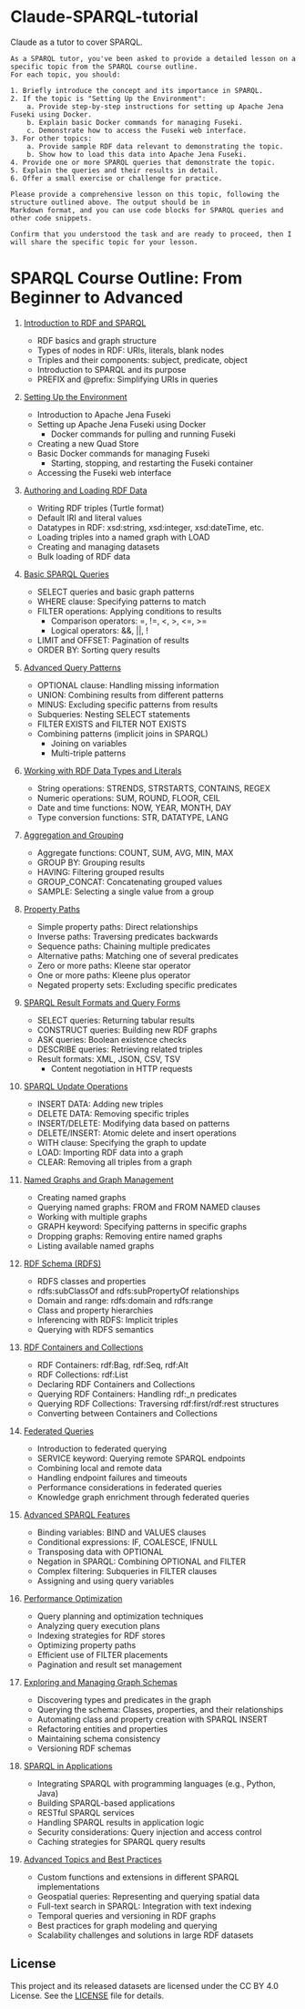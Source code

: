 # Claude-SPARQL-tutorial

Claude as a tutor to cover SPARQL.

```text
As a SPARQL tutor, you've been asked to provide a detailed lesson on a specific topic from the SPARQL course outline.
For each topic, you should:

1. Briefly introduce the concept and its importance in SPARQL.
2. If the topic is "Setting Up the Environment":
    a. Provide step-by-step instructions for setting up Apache Jena Fuseki using Docker.
    b. Explain basic Docker commands for managing Fuseki.
    c. Demonstrate how to access the Fuseki web interface.
3. For other topics:
    a. Provide sample RDF data relevant to demonstrating the topic.
    b. Show how to load this data into Apache Jena Fuseki.
4. Provide one or more SPARQL queries that demonstrate the topic.
5. Explain the queries and their results in detail.
6. Offer a small exercise or challenge for practice.

Please provide a comprehensive lesson on this topic, following the structure outlined above. The output should be in
Markdown format, and you can use code blocks for SPARQL queries and other code snippets.

Confirm that you understood the task and are ready to proceed, then I will share the specific topic for your lesson.
```

# SPARQL Course Outline: From Beginner to Advanced

1. [Introduction to RDF and SPARQL](01.md)
   - RDF basics and graph structure
   - Types of nodes in RDF: URIs, literals, blank nodes
   - Triples and their components: subject, predicate, object
   - Introduction to SPARQL and its purpose
   - PREFIX and @prefix: Simplifying URIs in queries

2. [Setting Up the Environment](02.md)
   - Introduction to Apache Jena Fuseki
   - Setting up Apache Jena Fuseki using Docker
     - Docker commands for pulling and running Fuseki
   - Creating a new Quad Store
   - Basic Docker commands for managing Fuseki
     - Starting, stopping, and restarting the Fuseki container
   - Accessing the Fuseki web interface

3. [Authoring and Loading RDF Data](03.md)
   - Writing RDF triples (Turtle format)
   - Default IRI and literal values
   - Datatypes in RDF: xsd:string, xsd:integer, xsd:dateTime, etc.
   - Loading triples into a named graph with LOAD
   - Creating and managing datasets
   - Bulk loading of RDF data

4. [Basic SPARQL Queries](04.md)
   - SELECT queries and basic graph patterns
   - WHERE clause: Specifying patterns to match
   - FILTER operations: Applying conditions to results
     - Comparison operators: =, !=, <, >, <=, >=
     - Logical operators: &&, ||, !
   - LIMIT and OFFSET: Pagination of results
   - ORDER BY: Sorting query results

5. [Advanced Query Patterns](05.md)
   - OPTIONAL clause: Handling missing information
   - UNION: Combining results from different patterns
   - MINUS: Excluding specific patterns from results
   - Subqueries: Nesting SELECT statements
   - FILTER EXISTS and FILTER NOT EXISTS
   - Combining patterns (implicit joins in SPARQL)
     - Joining on variables
     - Multi-triple patterns

6. [Working with RDF Data Types and Literals](06.md)
   - String operations: STRENDS, STRSTARTS, CONTAINS, REGEX
   - Numeric operations: SUM, ROUND, FLOOR, CEIL
   - Date and time functions: NOW, YEAR, MONTH, DAY
   - Type conversion functions: STR, DATATYPE, LANG

7. [Aggregation and Grouping](07.md)
   - Aggregate functions: COUNT, SUM, AVG, MIN, MAX
   - GROUP BY: Grouping results
   - HAVING: Filtering grouped results
   - GROUP_CONCAT: Concatenating grouped values
   - SAMPLE: Selecting a single value from a group

8. [Property Paths](08.md)
   - Simple property paths: Direct relationships
   - Inverse paths: Traversing predicates backwards
   - Sequence paths: Chaining multiple predicates
   - Alternative paths: Matching one of several predicates
   - Zero or more paths: Kleene star operator
   - One or more paths: Kleene plus operator
   - Negated property sets: Excluding specific predicates

9. [SPARQL Result Formats and Query Forms](09.md)
   - SELECT queries: Returning tabular results
   - CONSTRUCT queries: Building new RDF graphs
   - ASK queries: Boolean existence checks
   - DESCRIBE queries: Retrieving related triples
   - Result formats: XML, JSON, CSV, TSV
     - Content negotiation in HTTP requests

10. [SPARQL Update Operations](10.md)
    - INSERT DATA: Adding new triples
    - DELETE DATA: Removing specific triples
    - INSERT/DELETE: Modifying data based on patterns
    - DELETE/INSERT: Atomic delete and insert operations
    - WITH clause: Specifying the graph to update
    - LOAD: Importing RDF data into a graph
    - CLEAR: Removing all triples from a graph

11. [Named Graphs and Graph Management](11.md)
    - Creating named graphs
    - Querying named graphs: FROM and FROM NAMED clauses
    - Working with multiple graphs
    - GRAPH keyword: Specifying patterns in specific graphs
    - Dropping graphs: Removing entire named graphs
    - Listing available named graphs

12. [RDF Schema (RDFS)](12.md)
    - RDFS classes and properties
    - rdfs:subClassOf and rdfs:subPropertyOf relationships
    - Domain and range: rdfs:domain and rdfs:range
    - Class and property hierarchies
    - Inferencing with RDFS: Implicit triples
    - Querying with RDFS semantics

13. [RDF Containers and Collections](13.md)
    - RDF Containers: rdf:Bag, rdf:Seq, rdf:Alt
    - RDF Collections: rdf:List
    - Declaring RDF Containers and Collections
    - Querying RDF Containers: Handling rdf:_n predicates
    - Querying RDF Collections: Traversing rdf:first/rdf:rest structures
    - Converting between Containers and Collections

14. [Federated Queries](14.md)
    - Introduction to federated querying
    - SERVICE keyword: Querying remote SPARQL endpoints
    - Combining local and remote data
    - Handling endpoint failures and timeouts
    - Performance considerations in federated queries
    - Knowledge graph enrichment through federated queries

15. [Advanced SPARQL Features](15.md)
    - Binding variables: BIND and VALUES clauses
    - Conditional expressions: IF, COALESCE, IFNULL
    - Transposing data with OPTIONAL
    - Negation in SPARQL: Combining OPTIONAL and FILTER
    - Complex filtering: Subqueries in FILTER clauses
    - Assigning and using query variables

16. [Performance Optimization](16.md)
    - Query planning and optimization techniques
    - Analyzing query execution plans
    - Indexing strategies for RDF stores
    - Optimizing property paths
    - Efficient use of FILTER placements
    - Pagination and result set management

17. [Exploring and Managing Graph Schemas](17.md)
    - Discovering types and predicates in the graph
    - Querying the schema: Classes, properties, and their relationships
    - Automating class and property creation with SPARQL INSERT
    - Refactoring entities and properties
    - Maintaining schema consistency
    - Versioning RDF schemas

18. [SPARQL in Applications](18.md)
    - Integrating SPARQL with programming languages (e.g., Python, Java)
    - Building SPARQL-based applications
    - RESTful SPARQL services
    - Handling SPARQL results in application logic
    - Security considerations: Query injection and access control
    - Caching strategies for SPARQL query results

19. [Advanced Topics and Best Practices](19.md)
    - Custom functions and extensions in different SPARQL implementations
    - Geospatial queries: Representing and querying spatial data
    - Full-text search in SPARQL: Integration with text indexing
    - Temporal queries and versioning in RDF graphs
    - Best practices for graph modeling and querying
    - Scalability challenges and solutions in large RDF datasets

## License

This project and its released datasets are licensed under the CC BY 4.0 License. See the [LICENSE](LICENSE)
file for details.